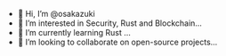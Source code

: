 - 👋 Hi, I’m @osakazuki
- 👀 I’m interested in Security, Rust and Blockchain...
- 🌱 I’m currently learning Rust ...
- 💞️ I’m looking to collaborate on open-source projects...

<!---
osakazuki/osakazuki is a ✨ special ✨ repository because its `README.md` (this file) appears on your GitHub profile.
You can click the Preview link to take a look at your changes.
--->
